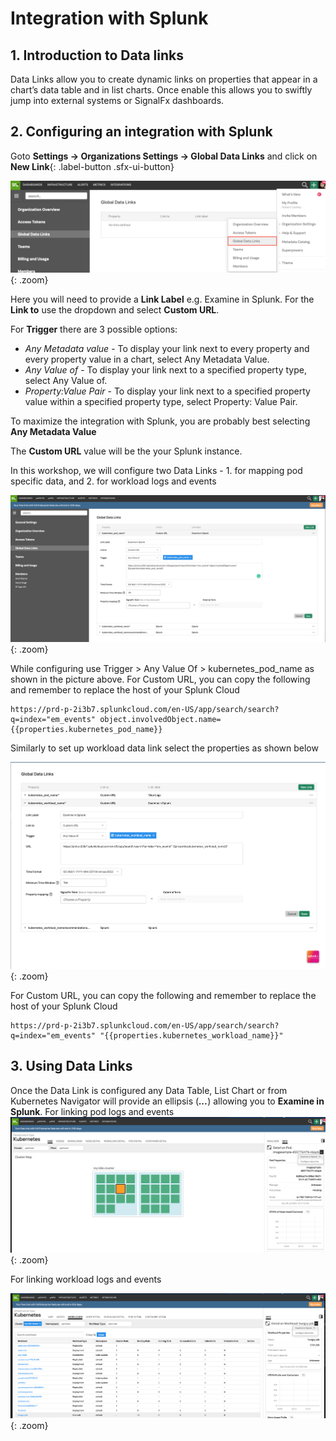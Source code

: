 # Integration with Splunk

## 1. Introduction to Data links

Data Links allow you to create dynamic links on properties that appear in a chart’s data table and in list charts. Once enable this allows you to swiftly jump into external systems or SignalFx dashboards.

## 2. Configuring an integration with Splunk

Goto **Settings → Organizations Settings → Global Data Links** and click on **New Link**{: .label-button .sfx-ui-button}

![Global Datalinks](../images/dashboards/datalinks.png){: .zoom}

Here you will need to provide a **Link Label** e.g. Examine in Splunk. For the **Link to** use the dropdown and select **Custom URL**.

For **Trigger** there are 3 possible options:

* _Any Metadata value_ - To display your link next to every property and every property value in a chart, select Any Metadata Value.
* _Any Value of_ - To display your link next to a specified property type, select Any Value of.
* _Property:Value Pair_ - To display your link next to a specified property value within a specified property type, select Property: Value Pair.

To maximize the integration with Splunk, you are probably best selecting **Any Metadata Value**

The **Custom URL** value will be the your Splunk instance.

In this workshop, we will configure two Data Links - 1. for mapping pod specific data, and 2. for workload logs and events 

![Configure Datalink](../images/splunk/pod-data-link.png){: .zoom}

While configuring use Trigger > Any Value Of > kubernetes_pod_name as shown in the picture above. For Custom URL, you can copy the following and remember to replace the host of your Splunk Cloud
```text
https://prd-p-2i3b7.splunkcloud.com/en-US/app/search/search?q=index="em_events" object.involvedObject.name={{properties.kubernetes_pod_name}}
```  
Similarly to set up workload data link select the properties as shown below

![Configure Datalink](../images/splunk/workload-data-link.png){: .zoom}

For Custom URL, you can copy the following and remember to replace the host of your Splunk Cloud

```text
https://prd-p-2i3b7.splunkcloud.com/en-US/app/search/search?q=index="em_events" "{{properties.kubernetes_workload_name}}"
```

## 3. Using Data Links

Once the Data Link is configured any Data Table, List Chart or from Kubernetes Navigator will provide an ellipsis (***...***) allowing you to **Examine in Splunk**.
For linking pod logs and events
![Examine in Splunk](../images/splunk/pod-examine-in-splunk.png){: .zoom}

For linking workload logs and events

![Examine in Splunk](../images/splunk/workload-examine-in-splunk.png){: .zoom}
